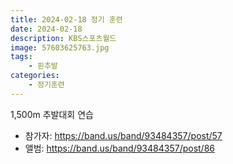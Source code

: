```yaml
---
title: 2024-02-18 정기 훈련
date: 2024-02-18
description: KBS스포츠월드
image: 57603625763.jpg
tags:
    - 핀추발
categories:
    - 정기훈련
---
```


1,500m 추발대회 연습

- 참가자: https://band.us/band/93484357/post/57
- 앨범: https://band.us/band/93484357/post/86